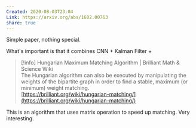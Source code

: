 ```yaml
---
Created: 2020-08-03T23:04
Link: https://arxiv.org/abs/1602.00763
share: true
---
```

Simple paper, nothing special.

What's important is that it combines CNN + Kalman Filter +

> [!info] Hungarian Maximum Matching Algorithm | Brilliant Math & Science Wiki  
> The Hungarian algorithm can also be executed by manipulating the weights of the bipartite graph in order to find a stable, maximum (or minimum) weight matching.  
> [https://brilliant.org/wiki/hungarian-matching/](https://brilliant.org/wiki/hungarian-matching/)  

This is an algorithm that uses matrix operation to speed up matching. Very interesting.